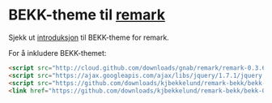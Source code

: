 # BEKK-theme til [remark](https://github.com/gnab/remark)

Sjekk ut [introduksjon](http://kjbekkelund.github.com/remark-bekk/example) til BEKK-theme for remark.

For å inkludere BEKK-themet:

```html
<script src="http://cloud.github.com/downloads/gnab/remark/remark-0.3.6.min.js" type="text/javascript"></script>
<script src="https://ajax.googleapis.com/ajax/libs/jquery/1.7.1/jquery.min.js" type="text/javascript"></script>
<script src="https://github.com/downloads/kjbekkelund/remark-bekk/bekk-0.0.3.js" type="text/javascript"></script>
<link href="https://github.com/downloads/kjbekkelund/remark-bekk/bekk-0.0.3.css" type="text/css" rel="stylesheet">
```
